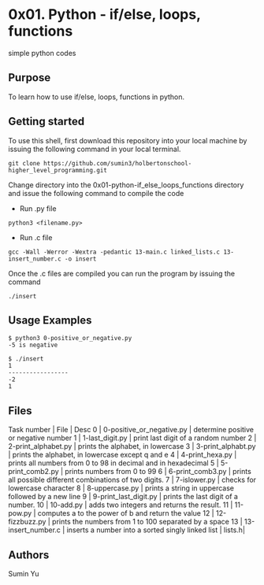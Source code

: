 # 0x01. Python - if/else, loops, functions
simple python codes

## Purpose
To learn how to use if/else, loops, functions in python.

## Getting started
To use this shell, first download  this repository into your local machine by issuing the following command in your local terminal. 
```
git clone https://github.com/sumin3/holbertonschool-higher_level_programming.git
```
Change directory into the 0x01-python-if_else_loops_functions directory and issue the following command to compile the code
* Run .py file
```
python3 <filename.py>
```
* Run .c file
```
gcc -Wall -Werror -Wextra -pedantic 13-main.c linked_lists.c 13-insert_number.c -o insert
```
Once the .c files are compiled you can run the program by issuing the command
```
./insert
```
## Usage Examples
```
$ python3 0-positive_or_negative.py
-5 is negative
```
```
$ ./insert
1
-----------------
-2
1
```
## Files
Task number | File | Desc
0 | 0-positive_or_negative.py | determine positive or negative number
1 | 1-last_digit.py | print last digit of a random number
2 | 2-print_alphabet.py |  prints the alphabet, in lowercase
3 | 3-print_alphabt.py | prints the alphabet, in lowercase except q and e
4 | 4-print_hexa.py | prints all numbers from 0 to 98 in decimal and in hexadecimal
5 | 5-print_comb2.py | prints numbers from 0 to 99
6 | 6-print_comb3.py | prints all possible different combinations of two digits.
7 | 7-islower.py | checks for lowercase character
8 | 8-uppercase.py | prints a string in uppercase followed by a new line
9 | 9-print_last_digit.py | prints the last digit of a number.
10 | 10-add.py | adds two integers and returns the result.
11 | 11-pow.py | computes a to the power of b and return the value
12 | 12-fizzbuzz.py | prints the numbers from 1 to 100 separated by a space
13 | 13-insert_number.c | inserts a number into a sorted singly linked list
   | lists.h|      

## Authors
Sumin Yu  